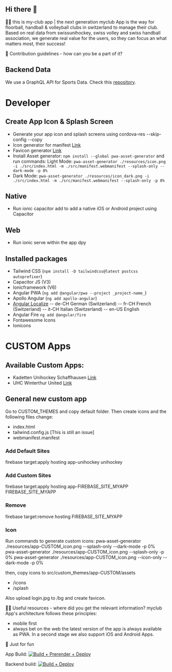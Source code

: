 ## Hi there 👋


🙋‍♀️ this is my-club app | the next generation
myclub App is the way for floorball, handball & volleyball clubs in switzerland to manage their club. Based on real data from swissunihockey, swiss volley and swiss handball association, we generate real value for the users, so they can focus an what matters most, their success!

🌈 Contribution guidelines - how can you be a part of it?
## Backend Data
We use a GraphQL API for Sports Data. Check this [repository](https://github.com/myclubapp/backend).

# Developer
## Create App Icon & Splash Screen
- Generate your app icon and splash screens using cordova-res --skip-config --copy
- Icon generator for manifest [Link](https://manifest-gen.netlify.app/)
- Favicon generator [Link](https://www.hoststar.ch/de/tools/favicon-generator)
- Install Asset generator: ``npm install --global pwa-asset-generator`` and run commands: 
Light Mode: ``pwa-asset-generator ./resources/icon.png -i ./src/index.html -m ./src/manifest.webmanifest --splash-only --dark-mode -p 0% ``
- Dark Mode: ``pwa-asset-generator ./resources/icon_dark.png -i ./src/index.html -m ./src/manifest.webmanifest --splash-only -p 0%  ``

## Native
- Run ionic capacitor add to add a native iOS or Android project using Capacitor

## Web
- Run ionic serve within the app dpy

## Installed packages
- Tailwind CSS (``npm install -D tailwindcss@latest postcss autoprefixer``)
- Capacitor JS (V3)
- Ionicframework (V6)
- Angular PWA (``ng add @angular/pwa --project _project-name_``)
- Apollo Angular (``ng add apollo-angular``)
- [Angular Localize](https://angular.io/guide/i18n-common-locale-id) 
-- de-CH 	German (Switzerland)
-- fr-CH 	French (Switzerland)
-- it-CH    Italian (Switzerland)
-- en-US    English
- Angular Fire ``ng add @angular/fire``
- Fontawesome Icons
- Ionicons


# CUSTOM Apps

## Available Custom Apps: 
- Kadetten Unihockey Schaffhausen [Link](https://kadetten-unihockey.web.app)
- UHC Winterthur United [Link](https://uhc-win-u.web.app)

## General new custom app
Go to CUSTOM_THEMES and copy default folder. Then create icons and the following files change: 
- index.html
- tailwind.config.js [This is still an issue]
- webmanifest.manifest

### Add Default Sites
firebase target:apply hosting app-unihockey unihockey

### Add Custom Sites
firebase target:apply hosting app-FIREBASE_SITE_MYAPP FIREBASE_SITE_MYAPP

### Remove
firebase target:remove hosting FIREBASE_SITE_MYAPP

### Icon
Run commands to generate custom icons: 
pwa-asset-generator ./resources/app-CUSTOM_icon.png --splash-only --dark-mode -p 0%
pwa-asset-generator ./resources/app-CUSTOM_icon.png  --splash-only -p 0%
pwa-asset-generator ./resources/app-CUSTOM_icon.png  --icon-only --dark-mode -p 0%

then, copy icons to src/custom_themes/app-CUSTOM/assets
- /icons
- /splash

Also upload login.jpg to /bg and create favicon.


👩‍💻 Useful resources - where did you get the relevant information?
myclub App's architecture follows these principles:
- mobile first
- always bet on the web
the latest version of the app is always available as PWA. In a second stage we also support iOS and Android Apps.


🍿 Just for fun

App Build: [![Build + Prerender + Deploy](https://github.com/myclubapp/app/actions/workflows/main.yml/badge.svg)](https://github.com/myclubapp/app/actions/workflows/main.yml)

Backend build: [![Build + Deploy](https://github.com/myclubapp/backend/actions/workflows/main.yml/badge.svg)](https://github.com/myclubapp/backend/actions/workflows/main.yml)
